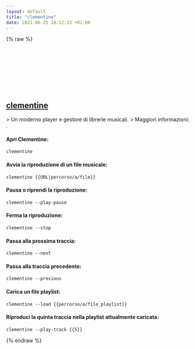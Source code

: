 ```yaml
---
layout: default
title: "clementine"
date: 2021-06-25 18:12:13 +02:00
---
```

{% raw %}
<h2 id="clementine">
  <a href="/it/common/clementine.html">clementine</a> <a href="#clementine"><svg class="icon">
    <use href="/assets/images/unicode_sprite.svg#link" />
  </svg></a>
</h2>
> Un moderno player e gestore di librerie musicali.
> Maggiori informazioni: <https://www.clementine-player.org>.

#### Apri Clementine:
```shell
clementine
```
#### Avvia la riproduzione di un file musicale:
```shell
clementine {{URL|percorso/a/file}}
```
#### Pausa o riprendi la riproduzione:
```shell
clementine --play-pause
```
#### Ferma la riproduzione:
```shell
clementine --stop
```
#### Passa alla prossima traccia:
```shell
clementine --next
```
#### Passa alla traccia precedente:
```shell
clementine --previous
```
#### Carica un file playlist:
```shell
clementine --load {{percorso/a/file_playlist}}
```
#### Riproduci la quinta traccia nella playlist attualmente caricata:
```shell
clementine --play-track {{5}}
```
{% endraw %}